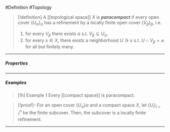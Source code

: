 #Definition #Topology 

> [!definition]
> A [[topological space]] $X$ is ***paracompact*** if every open cover $\{ U_{\alpha} \}_{\alpha}$ has a refinement by a locally finite open cover $\{ V_{\beta} \}_{\beta}$, i.e.
> 1. for every $V_{\beta}$ there exists $\alpha$ s.t. $V_{\beta}\subseteq U_{\alpha}$.
> 2. for every $x\in X$, there exists a neighborhood $U\ni x$ s.t. $U\cap V_{\beta}=\varnothing$ for all but finitely many.
---
##### Properties
---
##### Examples
> [!h] Example 1
> Every [[compact space]] is paracompact.

> [!proof]-
> For an open cover $\{ U_{\alpha} \}\alpha$ and a compact space $X$, let $\{ U_{i} \}_{i=1}^n$ be the finite subcover. Then, the subcover is a locally finite refinement.
---
